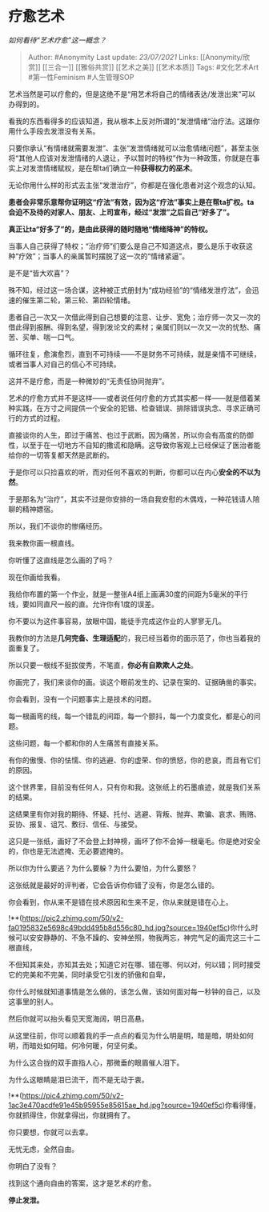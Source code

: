 # 疗愈艺术
*如何看待“艺术疗愈”这一概念？*

> Author: #Anonymity
Last update: *23/07/2021* 
Links: [[Anonymity/欣赏]] [[三合一]] [[雅俗共赏]] [[艺术之美]] [[艺术本质]]
Tags: #文化艺术Art #第一性Feminism  #人生管理SOP



艺术当然是可以疗愈的，但是这绝不是“用艺术将自己的情绪表达/发泄出来”可以办得到的。

看我的东西看得多的应该知道，我从根本上反对所谓的“发泄情绪“治疗法。这跟你用什么手段去发泄没有关系。

只要你承认“有情绪就需要发泄”、主张“发泄情绪就可以治愈情绪问题”，甚至主张将“其他人应该对发泄情绪的人退让，予以暂时的特权”作为一种政策，你就是在事实上对发泄情绪赋权，是在帮ta们确立一种**获得权力的巫术**。

无论你用什么样的形式去主张“发泄治疗”，你都是在强化患者对这个观念的认知。

**患者会非常乐意帮你证明这“疗法”有效，因为这“疗法”事实上是在帮ta扩权。ta会迫不及待的对家人、朋友、上司宣布，经过“发泄”之后自己“好多了”。**

**真正让ta“好多了”的，是由此获得的随时随地“情绪降神”的特权。**

当事人自己获得了特权；“治疗师”们要么是自己不知道这点，要么是乐于收获这种“疗效”；当事人的亲属暂时摆脱了这一次的“情绪紧逼”。

是不是“皆大欢喜”？

殊不知，经过这一场合谋，这种被正式册封为“成功经验”的“情绪发泄疗法”，会迅速的催生第二轮，第三轮、第四轮情绪。

患者自己一次又一次借此得到自己想要的注意、让步、宽免；治疗师一次又一次的借此得到报酬、得到名望，得到发论文的素材；亲属们则以一次又一次的忧愁、痛苦、买单、喘一口气。

循环往复，愈演愈烈，直到不可持续——不是财务不可持续，就是亲情不可继续，或者当事人对自己的信心不可持续。

这并不是疗愈，而是一种微妙的“无责任协同抛弃”。

艺术的疗愈方式并不是这样——或者说任何疗愈的方式其实都一样——就是借着某种实践，在方寸之间提供一个安全的犯错、检查错误、排除错误执念、寻求正确可行的方式的过程。

直接谈你的人生，即过于痛苦、也过于武断。因为痛苦，所以你会有高度的防御性，以至于在一切地方不自知的撒谎和隐瞒。这导致你客观上已经保证了医治者能给你的一切答复都天然是武断的。

于是你可以只捡喜欢的听，而对任何不喜欢的判断，你都可以在内心**安全的不以为然**。

于是那名为“治疗”，其实不过是你安排的一场自我安慰的木偶戏，一种花钱请人陪聊的精神嫖宿。

所以，我们不谈你的惨痛经历。

我来教你画一根直线。

你听懂了这直线是怎么画的了吗？

现在你画给我看。

我给你布置的第一个作业，就是一整张A4纸上画满30度的间距为5毫米的平行线，要如同直尺一般的直。允许你有1度的误差。

你不要以为这件事容易，放眼中国，能徒手完成这作业的人寥寥无几。

我教你的方法是**几何完备、生理适配**的，我已经当着你的面示范了，你也当着我的面重复了。

所以只要一根线不挺拔俊秀，不笔直，**你必有自欺欺人之处**。

你画完了，我们来谈你的画。谈这个眼前发生的、记录在案的、证据确凿的事实。

你会看到，没有一个问题事实上是技术的问题。

每一根画弯的线，每一个错乱的间距，每一个颤抖，每一个力度变化，都是心的问题。

这些问题，每一个都和你的人生痛苦有直接关系。

有你的傲慢、你的怯懦、你的逃避、你的虚荣、你的愤怒，你的悲哀，而且有它们的原因。

这个世界里，目前没有任何人，只有你和我。这张纸上的石墨痕迹，就是我们关系的结果。

这结果里有你对我的期待、怀疑、托付、逃避、背叛、抛弃、欺骗、哀求、贿赂、妥协、报复、诅咒、敷衍、信任、与接受。

这只是一张纸，画好了不会登上封神榜，画坏了你不会掉一根毫毛。你是绝对安全的，你也是无法遮掩、无必要遮掩的。

所以你为什么要逃？为什么要躲？为什么要怕，为什么要怒？

这张纸就是最好的评判者，它会告诉你你错了没有，你是怎么错的。

你会看到，你从来不是错在技术原因和生来不足，你从来就是错在心上。

!**(https://pic2.zhimg.com/50/v2-fa0195832e5698c49bdd495b8d556c80_hd.jpg?source=1940ef5c)你什么时候可以安安静静的、不急不躁的、安神坐照，物我两忘，神完气足的画完这三十二根直线，

不但知其来处，亦知其去处；知道它对在哪、错在哪、何以对，何以错；同时接受它的完美和不完美，同时承受它引发的骄傲和自卑，

你什么时候就知道事情是怎么做的，该怎么做，该如何面对每一秒钟的自己，以及这事里的别人。

然后你就可以抬头看见天宽海阔，明日高悬。

从这里往前，你可以顺着我的手一点点的看见为什么明是明，暗是暗，明处如何明，而暗处如何暗。何冷何暖，何坚何柔。

为什么这合拢的双手直指人心，那微垂的眼眉催人泪下。

为什么这眼睛是泪已流干，而不是无动于衷。

!**(https://pic4.zhimg.com/50/v2-1ac3e470acdfe91e45b95955e85615ae_hd.jpg?source=1940ef5c)你看得懂，你就抓得住，你就拿得出，你就拥有了。

你只要想，你就可以去拿。

无忧无虑，全然自由。

你明白了没有？

找到这个通向自由的答案，这才是艺术的疗愈。

**停止发泄。**



